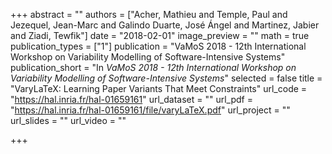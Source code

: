 +++
abstract = ""
authors = ["Acher, Mathieu and Temple, Paul and Jezequel, Jean-Marc and Galindo Duarte, José Ángel and Martinez, Jabier and Ziadi, Tewfik"]
date = "2018-02-01"
image_preview = ""
math = true
publication_types = ["1"]
publication = "VaMoS 2018 - 12th International Workshop on Variability Modelling of Software-Intensive Systems"
publication_short = "In *VaMoS 2018 - 12th International Workshop on Variability Modelling of Software-Intensive Systems*"
selected = false
title = "VaryLaTeX: Learning Paper Variants That Meet Constraints"
url_code = "https://hal.inria.fr/hal-01659161"
url_dataset = ""
url_pdf = "https://hal.inria.fr/hal-01659161/file/varyLaTeX.pdf"
url_project = ""
url_slides = ""
url_video = ""

+++
